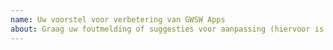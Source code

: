 ```yaml
---
name: Uw voorstel voor verbetering van GWSW Apps
about: Graag uw foutmelding of suggesties voor aanpassing (hiervoor is wel aanmelding bij GitHub noodzakelijk). Geef in de titel svp aan om welke applicatie en wat de aard van de melding is
---
```

